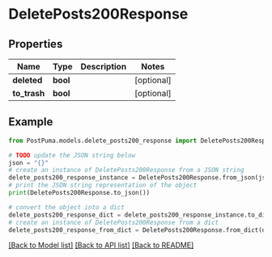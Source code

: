 # DeletePosts200Response


## Properties

Name | Type | Description | Notes
------------ | ------------- | ------------- | -------------
**deleted** | **bool** |  | [optional] 
**to_trash** | **bool** |  | [optional] 

## Example

```python
from PostPuma.models.delete_posts200_response import DeletePosts200Response

# TODO update the JSON string below
json = "{}"
# create an instance of DeletePosts200Response from a JSON string
delete_posts200_response_instance = DeletePosts200Response.from_json(json)
# print the JSON string representation of the object
print(DeletePosts200Response.to_json())

# convert the object into a dict
delete_posts200_response_dict = delete_posts200_response_instance.to_dict()
# create an instance of DeletePosts200Response from a dict
delete_posts200_response_from_dict = DeletePosts200Response.from_dict(delete_posts200_response_dict)
```
[[Back to Model list]](../README.md#documentation-for-models) [[Back to API list]](../README.md#documentation-for-api-endpoints) [[Back to README]](../README.md)


